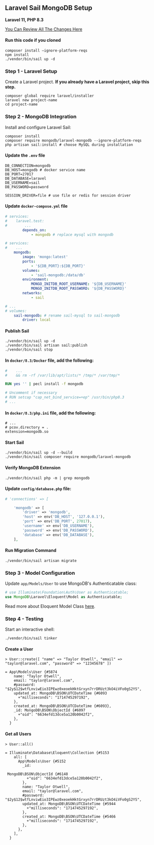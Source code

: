 ## Laravel Sail MongoDB Setup

**Laravel 11, PHP 8.3**

[You Can Review All The Changes Here](https://github.com/egekibar/laravel-sail-mongodb/commit/e0aea713776d245a598bc16a814527dcff8982ca)

#### Run this code if you cloned
````shell
composer install —ignore-platform-reqs
npm install
./vendor/bin/sail up -d
````

### Step 1 - Laravel Setup
Create a Laravel project. **If you already have a Laravel project, skip this step.**
```shell
composer global require laravel/installer
laravel new project-name
cd project-name
```

### Step 2 - MongoDB Integration
Install and configure Laravel Sail:
```shell
composer install
composer require mongodb/laravel-mongodb --ignore-platform-reqs
php artisan sail:install # choose MySQL during installation
```

#### Update the `.env` file
```dotenv
DB_CONNECTION=mongodb
DB_HOST=mongodb # docker service name
DB_PORT=27017
DB_DATABASE=laravel
DB_USERNAME=sail
DB_PASSWORD=password

SESSION_DRIVER=file # use file or redis for session driver
```

#### Update `docker-compose.yml` file
```yaml
# services:
#    laravel.test:
#        ...
        depends_on:
            - mongodb # replace mysql with mongodb
```

```yaml
# services:
#    ...
    mongodb:
        image: 'mongo:latest'
        ports:
            - '${DB_PORT}:${DB_PORT}'
        volumes:
            - 'sail-mongodb:/data/db'
        environment:
            MONGO_INITDB_ROOT_USERNAME: '${DB_USERNAME}'
            MONGO_INITDB_ROOT_PASSWORD: '${DB_PASSWORD}'
        networks:
            - sail
```

```yaml
# ...
# volumes:
    sail-mongodb: # rename sail-mysql to sail-mongodb
        driver: local
```

#### Publish Sail
```shell
./vendor/bin/sail up -d
./vendor/bin/sail artisan sail:publish
./vendor/bin/sail stop
```

#### In `docker/8.3/Docker` file, add the following:
```dockerfile
#    ...
#    && rm -rf /var/lib/apt/lists/* /tmp/* /var/tmp/*

RUN yes '' | pecl install -f mongodb

# Uncomment if necessary
# RUN setcap "cap_net_bind_service=+ep" /usr/bin/php8.3
# ...
```

#### In `docker/8.3/php.ini` file, add the following:
```dotenv
# ...
# pcov.directory = .
extension=mongodb.so
```

#### Start Sail
```shell
./vendor/bin/sail up -d --build
./vendor/bin/sail composer require mongodb/laravel-mongodb
```

#### Verify MongoDB Extension
```shell
./vendor/bin/sail php -m | grep mongodb
```

#### Update `config/database.php` file:
```php
# 'connections' => [

    'mongodb' => [
        'driver' => 'mongodb',
        'host' => env('DB_HOST', '127.0.0.1'),
        'port' => env('DB_PORT', 27017),
        'username' => env('DB_USERNAME'),
        'password' => env('DB_PASSWORD'),
        'database' => env('DB_DATABASE'),
    ],
```

#### Run Migration Command
```shell
./vendor/bin/sail artisan migrate
```

### Step 3 - Model Configuration

Update `app/Models/User` to use MongoDB's Authenticatable class:
```php
# use Illuminate\Foundation\Auth\User as Authenticatable;
use MongoDB\Laravel\Eloquent\Model as Authenticatable;
```

Read more about Eloquent Model Class [here](https://www.mongodb.com/docs/drivers/php/laravel-mongodb/current/eloquent-models/model-class/).

### Step 4 - Testing

Start an interactive shell:
```shell
./vendor/bin/sail tinker
```

#### Create a User
```shell                  
> User::create([ "name" => "Taylor Otwell", "email" => "taylor@laravel.com", "password" => "12345678" ])

= App\Models\User {#5874
    name: "Taylor Otwell",
    email: "taylor@laravel.com",
    #password: "$2y$12$wtfLnviwEio3IPEwz0xeoekHktGrxyn7rrDRUzt3kO4iVFo0gS2YS",
    updated_at: MongoDB\BSON\UTCDateTime {#6093
      +"milliseconds": "1714745297192",
    },
    created_at: MongoDB\BSON\UTCDateTime {#6093},
    _id: MongoDB\BSON\ObjectId {#6097
      +"oid": "6634efd13dce5a120b0042f2",
    },
  }
```

#### Get all Users
```shell
> User::all()

= Illuminate\Database\Eloquent\Collection {#5153
    all: [
      App\Models\User {#5152
        _id:

 MongoDB\BSON\ObjectId {#6148
          +"oid": "6634efd13dce5a120b0042f2",
        },
        name: "Taylor Otwell",
        email: "taylor@laravel.com",
        #password: "$2y$12$wtfLnviwEio3IPEwz0xeoekHktGrxyn7rrDRUzt3kO4iVFo0gS2YS",
        updated_at: MongoDB\BSON\UTCDateTime {#5944
          +"milliseconds": "1714745297192",
        },
        created_at: MongoDB\BSON\UTCDateTime {#5466
          +"milliseconds": "1714745297192",
        },
      },
    ],
  }
```
